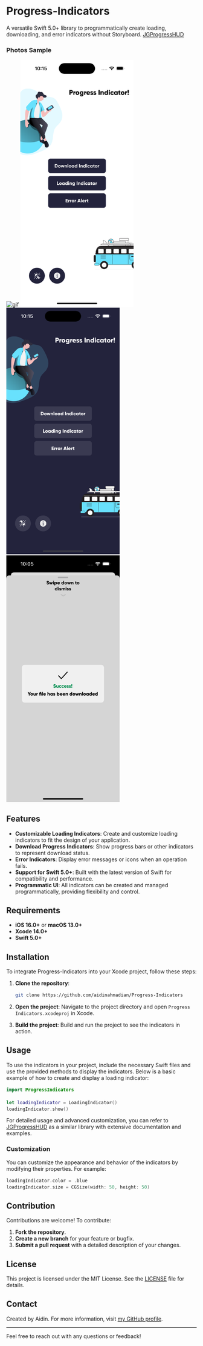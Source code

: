 # Progress-Indicators

A versatile Swift 5.0+ library to programmatically create loading, downloading, and error indicators without Storyboard.
[JGProgressHUD](https://github.com/JonasGessner/JGProgressHUD)

### Photos Sample

<img width="300" alt="gif" src="Pics/gif.gif"> <img width="300" alt="firstpic" src="Pics/firstpic.png">
<img width="300" alt="secondpic" src="Pics/secondpic.png"> <img width="300" alt="thirdpic" src="Pics/thirdpic.png">

## Features

- **Customizable Loading Indicators**: Create and customize loading indicators to fit the design of your application.
- **Download Progress Indicators**: Show progress bars or other indicators to represent download status.
- **Error Indicators**: Display error messages or icons when an operation fails.
- **Support for Swift 5.0+**: Built with the latest version of Swift for compatibility and performance.
- **Programmatic UI**: All indicators can be created and managed programmatically, providing flexibility and control.

## Requirements

- **iOS 16.0+** or **macOS 13.0+**
- **Xcode 14.0+**
- **Swift 5.0+**

## Installation

To integrate Progress-Indicators into your Xcode project, follow these steps:

1. **Clone the repository**:
   ```bash
   git clone https://github.com/aidinahmadian/Progress-Indicators
   ```

2. **Open the project**:
   Navigate to the project directory and open `Progress Indicators.xcodeproj` in Xcode.

3. **Build the project**:
   Build and run the project to see the indicators in action.

## Usage

To use the indicators in your project, include the necessary Swift files and use the provided methods to display the indicators. Below is a basic example of how to create and display a loading indicator:

```swift
import ProgressIndicators

let loadingIndicator = LoadingIndicator()
loadingIndicator.show()
```

For detailed usage and advanced customization, you can refer to [JGProgressHUD](https://github.com/JonasGessner/JGProgressHUD) as a similar library with extensive documentation and examples.

### Customization

You can customize the appearance and behavior of the indicators by modifying their properties. For example:

```swift
loadingIndicator.color = .blue
loadingIndicator.size = CGSize(width: 50, height: 50)
```

## Contribution

Contributions are welcome! To contribute:

1. **Fork the repository**.
2. **Create a new branch** for your feature or bugfix.
3. **Submit a pull request** with a detailed description of your changes.

## License

This project is licensed under the MIT License. See the [LICENSE](LICENSE) file for details.

## Contact

Created by Aidin. For more information, visit [my GitHub profile](https://github.com/aidinahmadian).

---

Feel free to reach out with any questions or feedback!
